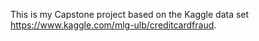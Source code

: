 This is my Capstone project based on the Kaggle data set https://www.kaggle.com/mlg-ulb/creditcardfraud.
